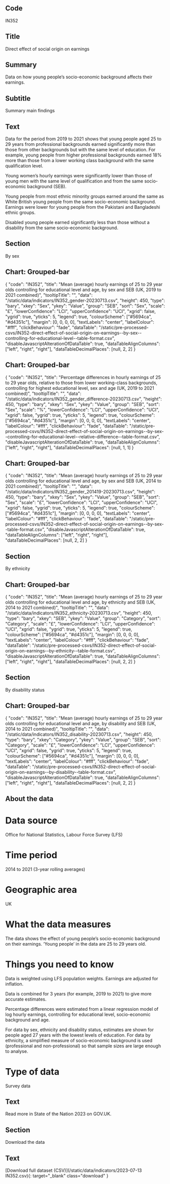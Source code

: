 ## Code
IN352

## Title
Direct effect of social origin on earnings

## Summary
Data on how young people’s socio-economic background affects their earnings.

## Subtitle
Summary main findings

## Text
Data for the period from 2019 to 2021 shows that young people aged 25 to 29 years from professional backgrounds earned significantly more than those from other backgrounds but with the same level of education. For example, young people from higher professional backgrounds earned 18% more than those from a lower working class background with the same qualification level.

Young women’s hourly earnings were significantly lower than those of young men with the same level of qualification and from the same socio-economic background (SEB).

Young people from most ethnic minority groups earned around the same as White British young people from the same socio-economic background. Earnings were lower for young people from the Pakistani and Bangladeshi ethnic groups.

Disabled young people earned significantly less than those without a disability from the same socio-economic background.

## Section
By sex

## Chart: Grouped-bar
{
    "code": "IN352",
    "title": "Mean (average) hourly earnings of 25 to 29 year olds controlling for educational level and age, by sex and SEB (UK, 2019 to 2021 combined)",
    "tooltipTitle": "",
    "data": "/static/data/indicators/IN352_gender-20230713.csv",
    "height": 450,
    "type": "bary",
    "xkey": "Sex",
    "ykey": "Value",
    "group": "SEB",
    "sort": "Sex",
    "scale": "£",
    "lowerConfidence": "LCI",
    "upperConfidence": "UCI",
    "xgrid": false,
    "ygrid": true,
    "yticks": 5,
    "legend": true,
    "colourScheme": ["#5694ca", "#d4351c"],
    "margin": [0, 0, 0, 0],
    "textLabels": "center",
    "labelColour": "#fff",
    "clickBehaviour": "fade",
    "dataTable": "/static/pre-processed-csvs/IN352-direct-effect-of-social-origin-on-earnings--by-sex--controlling-for-educational-level--table-format.csv",
    "disableJavascriptAlterationOfDataTable": true,
    "dataTableAlignColumns": ["left", "right", "right"],
    "dataTableDecimalPlaces": [null, 2, 2]
}

## Chart: Grouped-bar
{
    "code": "IN352",
    "title": "Percentage differences in hourly earnings of 25 to 29 year olds, relative to those from lower working-class backgrounds, controlling for highest educational level, sex and age (UK, 2019 to 2021 combined)",
    "tooltipTitle": "",
    "data": "/static/data/indicators/IN352_gender_difference-20230713.csv",
    "height": 450,
    "type": "bary",
    "xkey": "Sex",
    "ykey": "Value",
    "group": "SEB",
    "sort": "Sex",
    "scale": "%",
    "lowerConfidence": "LCI",
    "upperConfidence": "UCI",
    "xgrid": false,
    "ygrid": true,
    "yticks": 5,
    "legend": true,
    "colourScheme": ["#5694ca", "#d4351c"],
    "margin": [0, 0, 0, 0],
    "textLabels": "center",
    "labelColour": "#fff",
    "clickBehaviour": "fade",
    "dataTable": "/static/pre-processed-csvs/IN352-direct-effect-of-social-origin-on-earnings--by-sex--controlling-for-educational-level--relative-difference--table-format.csv",
    "disableJavascriptAlterationOfDataTable": true,
    "dataTableAlignColumns": ["left", "right", "right"],
    "dataTableDecimalPlaces": [null, 1, 1]
}

## Chart: Grouped-bar
{
    "code": "IN352",
    "title": "Mean (average) hourly earnings of 25 to 29 year olds controlling for educational level and age, by sex and SEB (UK, 2014 to 2021 combined)",
    "tooltipTitle": "",
    "data": "/static/data/indicators/IN352_gender_201419-20230713.csv",
    "height": 450,
    "type": "bary",
    "xkey": "Sex",
    "ykey": "Value",
    "group": "SEB",
    "sort": "Sex",
    "scale": "£",
    "lowerConfidence": "LCI",
    "upperConfidence": "UCI",
    "xgrid": false,
    "ygrid": true,
    "yticks": 5,
    "legend": true,
    "colourScheme": ["#5694ca", "#d4351c"],
    "margin": [0, 0, 0, 0],
    "textLabels": "center",
    "labelColour": "#fff",
    "clickBehaviour": "fade",
    "dataTable": "/static/pre-processed-csvs/IN352-direct-effect-of-social-origin-on-earnings--by-sex--table-format.csv",
    "disableJavascriptAlterationOfDataTable": true,
    "dataTableAlignColumns": ["left", "right", "right"],
    "dataTableDecimalPlaces": [null, 2, 2]
}

## Section
By ethnicity

## Chart: Grouped-bar
{
    "code": "IN352",
    "title": "Mean (average) hourly earnings of 25 to 29 year olds controlling for educational level and age, by ethnicity and SEB (UK, 2014 to 2021 combined)",
    "tooltipTitle": "",
    "data": "/static/data/indicators/IN352_ethnicity-20230713.csv",
    "height": 450,
    "type": "bary",
    "xkey": "SEB",
    "ykey": "Value",
    "group": "Category",
    "sort": "Category",
    "scale": "£",
    "lowerConfidence": "LCI",
    "upperConfidence": "UCI",
    "xgrid": false,
    "ygrid": true,
    "yticks": 5,
    "legend": true,
    "colourScheme": ["#5694ca", "#d4351c"],
    "margin": [0, 0, 0, 0],
    "textLabels": "center",
    "labelColour": "#fff",
    "clickBehaviour": "fade",
    "dataTable": "/static/pre-processed-csvs/IN352-direct-effect-of-social-origin-on-earnings--by-ethnicity--table-format.csv",
    "disableJavascriptAlterationOfDataTable": true,
    "dataTableAlignColumns": ["left", "right", "right"],
    "dataTableDecimalPlaces": [null, 2, 2]
}

## Section
By disability status

## Chart: Grouped-bar
{
    "code": "IN352",
    "title": "Mean (average) hourly earnings of 25 to 29 year olds controlling for educational level and age, by disability and SEB (UK, 2014 to 2021 combined)",
    "tooltipTitle": "",
    "data": "/static/data/indicators/IN352_disability-20230713.csv",
    "height": 450,
    "type": "bary",
    "xkey": "Category",
    "ykey": "Value",
    "group": "SEB",
    "sort": "Category",
    "scale": "£",
    "lowerConfidence": "LCI",
    "upperConfidence": "UCI",
    "xgrid": false,
    "ygrid": true,
    "yticks": 5,
    "legend": true,
    "colourScheme": ["#5694ca", "#d4351c"],
    "margin": [0, 0, 0, 0],
    "textLabels": "center",
    "labelColour": "#fff",
    "clickBehaviour": "fade",
    "dataTable": "/static/pre-processed-csvs/IN352-direct-effect-of-social-origin-on-earnings--by-disability--table-format.csv",
    "disableJavascriptAlterationOfDataTable": true,
    "dataTableAlignColumns": ["left", "right", "right"],
    "dataTableDecimalPlaces": [null, 2, 2]
}

## About the data
# Data source
Office for National Statistics, Labour Force Survey (LFS)

# Time period
2014 to 2021 (3-year rolling averages)

# Geographic area
UK

# What the data measures
The data shows the effect of young people’s socio-economic background on their earnings. ‘Young people’ in the data are 25 to 29 years old.

# Things you need to know
Data is weighted using LFS population weights. Earnings are adjusted for inflation.

Data is combined for 3 years (for example, 2019 to 2021) to give more accurate estimates.

Percentage differences were estimated from a linear regression model of log hourly earnings, controlling for educational level, socio-economic background and age. 

For data by sex, ethnicity and disability status, estimates are shown for people aged 27 years with the lowest levels of education. For data by ethnicity, a simplified measure of socio-economic background is used (professional and non-professional) so that sample sizes are large enough to analyse.

# Type of data
Survey data

## Text
Read more in State of the Nation 2023 on GOV.UK.

## Section
Download the data

## Text
[Download full dataset (CSV)](/static/data/indicators/2023-07-13 IN352.csv){: target="_blank" class="download" }
